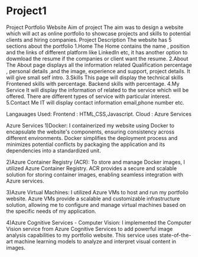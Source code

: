 # Project1
Project Portfolio Website
Aim of project
The aim was to design a website which will act as  online portfolio to showcase  projects
and skills to potential clients and hiring companies.
Project Description
The website has 5 sections about the portfolio
1.Home
The Home contains the name , position and the links of different platform like LinkedIn etc,
it has another option to dowmload the resume if the companies or client want the resume.
2.About
The  About page displays all the information related Qualification percentage , personal details ,and the image,
experience and support, project details.
It will give small self intro.
3.Skills
This page will display the technical skills
Frontened skills with percentage.
Backend skills with percentage.
4.My Service
It will display the information of related to the service which will be offered.
There are different types of service with particular interest.
5.Contact Me
IT will display contact information email,phone number etc.

Langauages Used:
Frontend : HTML,CSS,Javascript.
Cloud : Azure Services

Azure Services
1)Docker: I containerized my website using Docker to encapsulate the website's components, ensuring consistency across different environments. Docker simplifies the deployment process and minimizes potential conflicts by packaging the application and its dependencies into a standardized unit.

2)Azure Container Registry (ACR): To store and manage Docker images, I utilized Azure Container Registry. ACR provides a secure and scalable solution for storing container images, enabling seamless integration with Azure services.

3)Azure Virtual Machines: I utilized Azure VMs to host and run my portfolio website. Azure VMs provide a scalable and customizable infrastructure solution, allowing me to configure and manage virtual machines based on the specific needs of my application.

4)Azure Cognitive Services - Computer Vision: I implemented the Computer Vision service from Azure Cognitive Services to add powerful image analysis capabilities to my portfolio website. This service uses state-of-the-art machine learning models to analyze and interpret visual content in images.


 
